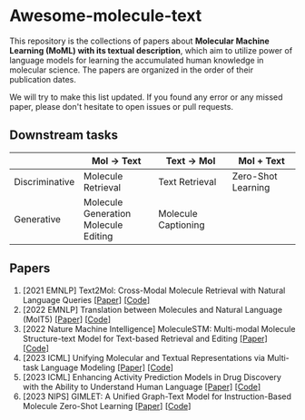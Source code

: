 # Awesome-molecule-text
This repository is the collections of papers about **Molecular Machine Learning (MoML) with its textual description**,
which aim to utilize power of language models for learning the accumulated human knowledge in molecular science.
The papers are organized in the order of their publication dates.

We will try to make this list updated. If you found any error or any missed paper, please don't hesitate to open issues or pull requests.

## Downstream tasks


|                | Mol &rarr; Text | Text &rarr; Mol | Mol + Text           |
|----------------|---------------------|---------------------|--------------------|
| Discriminative | Molecule Retrieval  | Text Retrieval      | Zero-Shot Learning |
| Generative     | Molecule Generation <br/> Molecule Editing | Molecule Captioning |                    |



## Papers
1. [2021 EMNLP] Text2Mol: Cross-Modal Molecule Retrieval with Natural Language Queries [[Paper]](https://aclanthology.org/2021.emnlp-main.47/) [[Code]](https://github.com/cnedwards/text2mol)
2. [2022 EMNLP] Translation between Molecules and Natural Language (MolT5) [[Paper]](https://aclanthology.org/2022.emnlp-main.26/) [[Code]](https://github.com/blender-nlp/MolT5)
3. [2022 Nature Machine Intelligence] MoleculeSTM: Multi-modal Molecule Structure-text Model for Text-based Retrieval and Editing [[Paper]](https://arxiv.org/abs/2212.10789) [[Code]](https://github.com/chao1224/MoleculeSTM)
4. [2023 ICML] Unifying Molecular and Textual Representations via Multi-task Language Modeling [[Paper]](https://arxiv.org/abs/2301.12586) [[Code]](https://github.com/GT4SD/multitask_text_and_chemistry_t5) 
5. [2023 ICML] Enhancing Activity Prediction Models in Drug Discovery with the Ability to Understand Human Language [[Paper]](https://proceedings.mlr.press/v202/seidl23a/seidl23a.pdf) [[Code]](https://github.com/ml-jku/clamp)
6. [2023 NIPS] GIMLET: A Unified Graph-Text Model for Instruction-Based Molecule Zero-Shot Learning [[Paper]](https://arxiv.org/abs/2306.13089) [[Code]](https://github.com/zhao-ht/GIMLET)



